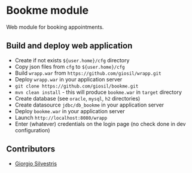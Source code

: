 # Bookme module

Web module for booking appointments.

## Build and deploy web application 

- Create if not exists `${user.home}/cfg` directory
- Copy json files from `cfg` to `${user.home}/cfg`
- Build `wrapp.war` from `https://github.com/giosil/wrapp.git`
- Deploy `wrapp.war` in your application server
- `git clone https://github.com/giosil/bookme.git` 
- `mvn clean install` - this will produce `bookme.war` in `target` directory
- Create database (see `oracle`, `mysql`, `h2` directories)
- Create datasource `jdbc/db_bookme` in your application server
- Deploy `bookme.war` in your application server
- Launch `http://localhost:8080/wrapp` 
- Enter (whatever) credentials on the login page (no check done in dev configuration)

## Contributors

* [Giorgio Silvestris](https://github.com/giosil)

